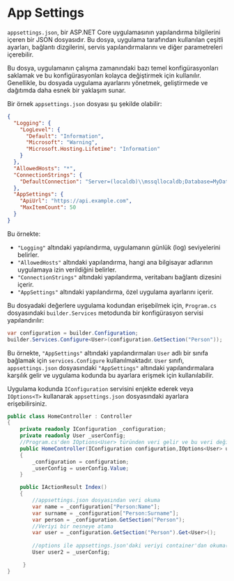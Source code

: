 ﻿# App Settings
`appsettings.json`, bir ASP.NET Core uygulamasının yapılandırma bilgilerini içeren bir JSON dosyasıdır. Bu dosya, uygulama tarafından kullanılan çeşitli ayarları, bağlantı dizgilerini, servis yapılandırmalarını ve diğer parametreleri içerebilir.

Bu dosya, uygulamanın çalışma zamanındaki bazı temel konfigürasyonları saklamak ve bu konfigürasyonları kolayca değiştirmek için kullanılır. Genellikle, bu dosyada uygulama ayarlarını yönetmek, geliştirmede ve dağıtımda daha esnek bir yaklaşım sunar.

Bir örnek `appsettings.json` dosyası şu şekilde olabilir:

```json
{
  "Logging": {
    "LogLevel": {
      "Default": "Information",
      "Microsoft": "Warning",
      "Microsoft.Hosting.Lifetime": "Information"
    }
  },
  "AllowedHosts": "*",
  "ConnectionStrings": {
    "DefaultConnection": "Server=(localdb)\\mssqllocaldb;Database=MyDatabase;Trusted_Connection=True;"
  },
  "AppSettings": {
    "ApiUrl": "https://api.example.com",
    "MaxItemCount": 50
  }
}
```

Bu örnekte:

- `"Logging"` altındaki yapılandırma, uygulamanın günlük (log) seviyelerini belirler.
- `"AllowedHosts"` altındaki yapılandırma, hangi ana bilgisayar adlarının uygulamaya izin verildiğini belirler.
- `"ConnectionStrings"` altındaki yapılandırma, veritabanı bağlantı dizesini içerir.
- `"AppSettings"` altındaki yapılandırma, özel uygulama ayarlarını içerir.

Bu dosyadaki değerlere uygulama kodundan erişebilmek için, `Program.cs` dosyasındaki `builder.Services` metodunda bir konfigürasyon servisi yapılandırılır:

```csharp
var configuration = builder.Configuration; 
builder.Services.Configure<User>(configuration.GetSection("Person"));
```

Bu örnekte, `"AppSettings"` altındaki yapılandırmaları `User` adlı bir sınıfa bağlamak için `services.Configure` kullanılmaktadır. `User` sınıfı, `appsettings.json` dosyasındaki `"AppSettings"` altındaki yapılandırmalara karşılık gelir ve uygulama kodunda bu ayarlara erişmek için kullanılabilir.

Uygulama kodunda `IConfiguration` servisini enjekte ederek veya `IOptions<T>` kullanarak `appsettings.json` dosyasındaki ayarlara erişebilirsiniz.

```csharp
public class HomeController : Controller
{
    private readonly IConfiguration _configuration;
    private readonly User _userConfig;
    //Program.cs'den IOptions<User> türünden veri gelir ve bu veri değişkende saklanır.
    public HomeController(IConfiguration configuration,IOptions<User> userConfig)
    {
        _configuration = configuration;
        _userConfig = userConfig.Value;
    }

    public IActionResult Index()
    {
        //appsettings.json dosyasından veri okuma
        var name = _configuration["Person:Name"];
        var surname = _configuration["Person:Surname"];
        var person = _configuration.GetSection("Person");
        //Veriyi bir nesneye atama
        var user = _configuration.GetSection("Person").Get<User>();
        
        //options ile appsettings.json'daki veriyi container'dan okuma(Önerilen)
        User user2 = _userConfig;

     }
}
```
